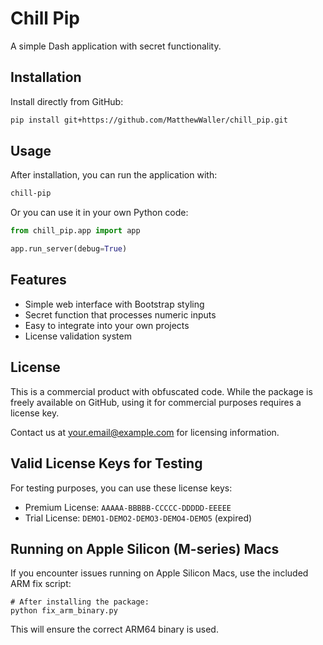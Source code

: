 # Chill Pip

A simple Dash application with secret functionality.

## Installation

Install directly from GitHub:

```bash
pip install git+https://github.com/MatthewWaller/chill_pip.git
```

## Usage

After installation, you can run the application with:

```bash
chill-pip
```

Or you can use it in your own Python code:

```python
from chill_pip.app import app

app.run_server(debug=True)
```

## Features

- Simple web interface with Bootstrap styling
- Secret function that processes numeric inputs
- Easy to integrate into your own projects
- License validation system

## License

This is a commercial product with obfuscated code. While the package is freely available on GitHub, using it for commercial purposes requires a license key.

Contact us at your.email@example.com for licensing information.

## Valid License Keys for Testing

For testing purposes, you can use these license keys:

- Premium License: `AAAAA-BBBBB-CCCCC-DDDDD-EEEEE`
- Trial License: `DEMO1-DEMO2-DEMO3-DEMO4-DEMO5` (expired) 

## Running on Apple Silicon (M-series) Macs

If you encounter issues running on Apple Silicon Macs, use the included ARM fix script:

```
# After installing the package:
python fix_arm_binary.py
```

This will ensure the correct ARM64 binary is used.
